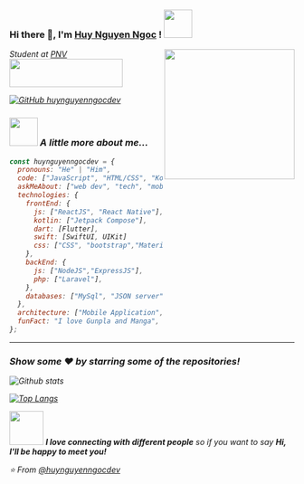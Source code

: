 <!--
**huynguyenngocdev/huynguyenngocdev** is a ✨ _special_ ✨ repository because its `README.md` (this file) appears on your GitHub profile.
-->

### Hi there 👋, I'm [Huy Nguyen Ngoc](https://www.facebook.com/nguyen.ngoc.huy.2k1) ! <img src="https://img.wattpad.com/fe7025a67cb19368d41672d0f292448e0209787e/68747470733a2f2f73332e616d617a6f6e6177732e636f6d2f776174747061642d6d656469612d736572766963652f53746f7279496d6167652f4d454158657230434352316c38673d3d2d3836343931313432302e313630353130656663376233396338313732303238333238303735352e676966" width="50">

<img align='right' src="https://c.tenor.com/y-Z6sLQbm2kAAAAC/umaru-kawaii.gif" width="230">
<p><em> Student at <a href="https://www.passerellesnumeriques.org/">PNV </a> <img src="[https://www.passerellesnumeriques.org/misc/logo-vi.png](https://camo.githubusercontent.com/372b53768eb1a4f0801eb71ba36768282cc42bd1141537de8b250af03622c422/68747470733a2f2f7777772e706173736572656c6c65736e756d657269717565732e6f72672f6d6973632f6c6f676f2d76692e706e67)" width="200" height="50"/></br>

[![GitHub huynguyenngocdev](https://img.shields.io/github/followers/huynguyenngocdev?label=follow&style=social)](https://github.com/huynguyenngocdev)

### <img src="https://media.giphy.com/media/VgCDAzcKvsR6OM0uWg/giphy.gif" width="50"> A little more about me...

```javascript
const huynguyenngocdev = {
  pronouns: "He" | "Him",
  code: ["JavaScript", "HTML/CSS", "Kotlin", "Flutter", "Swift"],
  askMeAbout: ["web dev", "tech", "mobile dev"],
  technologies: {
    frontEnd: {
      js: ["ReactJS", "React Native"],
      kotlin: ["Jetpack Compose"],
      dart: [Flutter],
      swift: [SwiftUI, UIKit]
      css: ["CSS", "bootstrap","Material UI"],
    },
    backEnd: {
      js: ["NodeJS","ExpressJS"],
      php: ["Laravel"],
    },
    databases: ["MySql", "JSON server", "MongoDB", "Firebase"],
  },
  architecture: ["Mobile Application", "Single page applications", "E-commerce website"],
  funFact: "I love Gunpla and Manga",
};
```
---

### Show some ❤️ by starring some of the repositories!

![Github stats](https://github-readme-stats.vercel.app/api?username=huynguyenngocdev&show_icons=true&hide_border=true)
  
[![Top Langs](https://github-readme-stats.vercel.app/api/top-langs/?username=huynguyenngocdev&layout=compact)](https://github.com/anuraghazra/github-readme-stats)

<img src="https://media.giphy.com/media/LnQjpWaON8nhr21vNW/giphy.gif" width="60"> <em><b>I love connecting with different people</b> so if you want to say <b>Hi, I'll be happy to meet you!</b></em>

⭐️ From [@huynguyenngocdev](https://www.facebook.com/nguyen.ngoc.huy.2k1)
